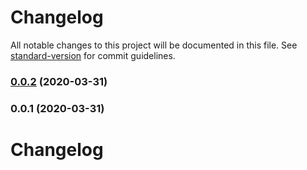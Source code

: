 # Changelog

All notable changes to this project will be documented in this file. See [standard-version](https://github.com/conventional-changelog/standard-version) for commit guidelines.

### [0.0.2](https://github.com/Krivega/worker-mock/compare/v0.0.1...v0.0.2) (2020-03-31)

### 0.0.1 (2020-03-31)

# Changelog
